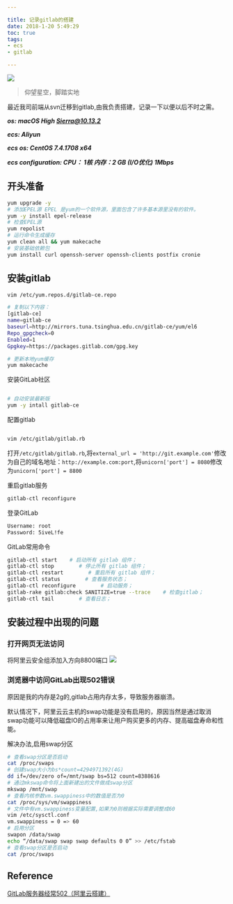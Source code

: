 ```yaml
---

title: 记录gitlab的搭建
date: 2018-1-20 5:49:29   
toc: true 
tags:
- ecs
- gitlab

---
```


![](https://ws3.sinaimg.cn/large/006tNc79gy1fnn88kc5z6j318g0o075g.jpg)

> 仰望星空，脚踏实地

最近我司前端从svn迁移到gitlab,由我负责搭建，记录一下以便以后不时之需。

***os: macOS High Sierra@10.13.2***

***ecs: Aliyun***

***ecs os: CentOS 7.4.1708 x64***

***ecs configuration: CPU： 1核    内存：2 GB (I/O优化) 1Mbps***

## 开头准备

```bash
yum upgrade -y 
# 添加EPEL源 EPEL 是yum的一个软件源，里面包含了许多基本源里没有的软件。
yum -y install epel-release
# 检查EPEL源
yum repolist
# 运行命令生成缓存
yum clean all && yum makecache
# 安装基础依赖包
yum install curl openssh-server openssh-clients postfix cronie
```

## 安装gitlab

```bash
vim /etc/yum.repos.d/gitlab-ce.repo

# 复制以下内容：
[gitlab-ce]
name=gitlab-ce
baseurl=http://mirrors.tuna.tsinghua.edu.cn/gitlab-ce/yum/el6
Repo_gpgcheck=0
Enabled=1
Gpgkey=https://packages.gitlab.com/gpg.key

# 更新本地yum缓存
yum makecache
```

安装GitLab社区

```bash

# 自动安装最新版
yum -y intall gitlab-ce

```

配置gitlab 

```bash

vim /etc/gitlab/gitlab.rb 

```

打开```/etc/gitlab/gitlab.rb```,将```external_url = 'http://git.example.com'```修改为自己的域名地址：```http://example.com:port```,将```unicorn['port'] = 8080```修改为```unicorn['port'] = 8800```

重启gitlab服务

```bash
gitlab-ctl reconfigure
```

登录GitLab

```bash
Username: root 
Password: 5iveL!fe
```

GitLab常用命令

```bash
gitlab-ctl start    # 启动所有 gitlab 组件；
gitlab-ctl stop        # 停止所有 gitlab 组件；
gitlab-ctl restart        # 重启所有 gitlab 组件；
gitlab-ctl status        # 查看服务状态；
gitlab-ctl reconfigure        # 启动服务；
gitlab-rake gitlab:check SANITIZE=true --trace    # 检查gitlab；
gitlab-ctl tail        # 查看日志；
```

## 安装过程中出现的问题

### 打开网页无法访问

将阿里云安全组添加入方向8800端口
![](https://ws3.sinaimg.cn/large/006tNc79gy1fnpdjsvmvfj31kw0bdjux.jpg)

### 浏览器中访问GitLab出现502错误

原因是我的内存是2g的,gitlab占用内存太多，导致服务器崩溃。

默认情况下，阿里云云主机的swap功能是没有启用的，原因当然是通过取消swap功能可以降低磁盘IO的占用率来让用户购买更多的内存、提高磁盘寿命和性能。

解决办法,启用swap分区

```bash
# 查看swap分区是否启动
cat /proc/swaps
# 创建swap大小为bs*count=4294971392(4G)
dd if=/dev/zero of=/mnt/swap bs=512 count=8388616
# 通过mkswap命令将上面新建出的文件做成swap分区
mkswap /mnt/swap
# 查看内核参数vm.swappiness中的数值是否为0
cat /proc/sys/vm/swappiness
# 文件中有vm.swappiness变量配置,如果为0则根据实际需要调整成60
vim /etc/sysctl.conf
vm.swappiness = 0 => 60
# 启用分区
swapon /data/swap
echo “/data/swap swap swap defaults 0 0” >> /etc/fstab
# 查看swap分区是否启动
cat /proc/swaps
```

## Reference

[GitLab服务器经常502（阿里云搭建）](http://blog.csdn.net/qq_25283709/article/details/78207881)
